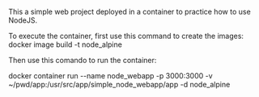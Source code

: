 This a simple web project deployed in a container to practice how to use NodeJS.

To execute the container, first use this command to create the images: docker image build -t node_alpine

Then use this comando to run the container:

docker container run --name node_webapp -p 3000:3000 -v ~/pwd/app:/usr/src/app/simple_node_webapp/app -d node_alpine
